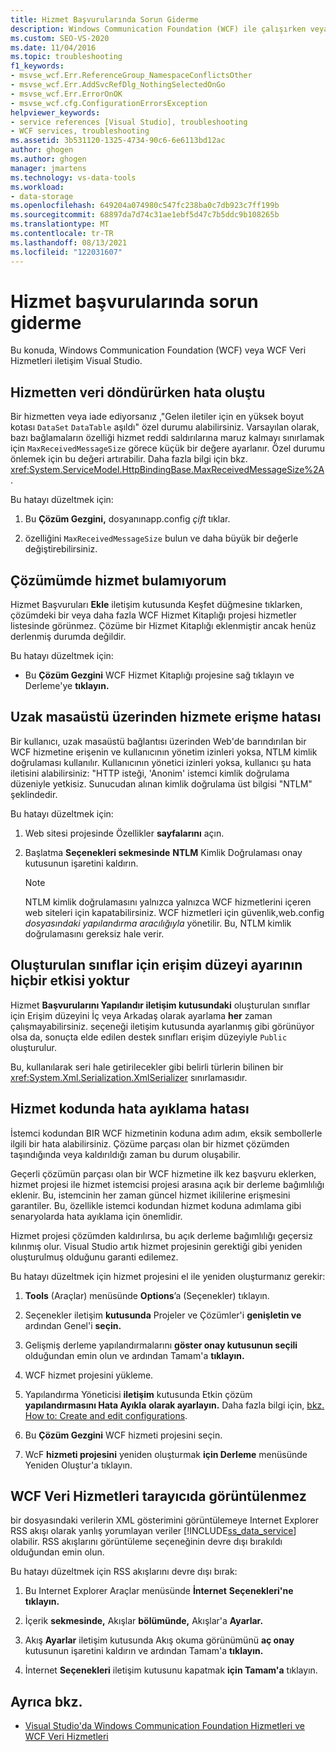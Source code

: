 ```yaml
---
title: Hizmet Başvurularında Sorun Giderme
description: Windows Communication Foundation (WCF) ile çalışırken veya WCF Veri Hizmetleri başvurularını gözden Visual Studio.
ms.custom: SEO-VS-2020
ms.date: 11/04/2016
ms.topic: troubleshooting
f1_keywords:
- msvse_wcf.Err.ReferenceGroup_NamespaceConflictsOther
- msvse_wcf.Err.AddSvcRefDlg_NothingSelectedOnGo
- msvse_wcf.Err.ErrorOnOK
- msvse_wcf.cfg.ConfigurationErrorsException
helpviewer_keywords:
- service references [Visual Studio], troubleshooting
- WCF services, troubleshooting
ms.assetid: 3b531120-1325-4734-90c6-6e6113bd12ac
author: ghogen
ms.author: ghogen
manager: jmartens
ms.technology: vs-data-tools
ms.workload:
- data-storage
ms.openlocfilehash: 649204a074980c547fc238ba0c7db923c7ff199b
ms.sourcegitcommit: 68897da7d74c31ae1ebf5d47c7b5ddc9b108265b
ms.translationtype: MT
ms.contentlocale: tr-TR
ms.lasthandoff: 08/13/2021
ms.locfileid: "122031607"
---
```

# <a name="troubleshoot-service-references"></a>Hizmet başvurularında sorun giderme

Bu konuda, Windows Communication Foundation (WCF) veya WCF Veri Hizmetleri iletişim Visual Studio.

## <a name="error-returning-data-from-a-service"></a>Hizmetten veri döndürürken hata oluştu

Bir hizmetten veya iade ediyorsanız ,"Gelen iletiler için en yüksek boyut kotası `DataSet` `DataTable` aşıldı" özel durumu alabilirsiniz. Varsayılan olarak, bazı bağlamaların özelliği hizmet reddi saldırılarına maruz kalmayı sınırlamak için `MaxReceivedMessageSize` görece küçük bir değere ayarlanır. Özel durumu önlemek için bu değeri artırabilir. Daha fazla bilgi için bkz. <xref:System.ServiceModel.HttpBindingBase.MaxReceivedMessageSize%2A>.

Bu hatayı düzeltmek için:

1. Bu **Çözüm Gezgini,** dosyanınapp.config *çift* tıklar.

2. özelliğini `MaxReceivedMessageSize` bulun ve daha büyük bir değerle değiştirebilirsiniz.

## <a name="cannot-find-a-service-in-my-solution"></a>Çözümümde hizmet bulamıyorum

Hizmet Başvuruları **Ekle** iletişim  kutusunda Keşfet düğmesine tıklarken, çözümdeki bir veya daha fazla WCF Hizmet Kitaplığı projesi hizmetler listesinde görünmez. Çözüme bir Hizmet Kitaplığı eklenmiştir ancak henüz derlenmiş durumda değildir.

Bu hatayı düzeltmek için:

- Bu **Çözüm Gezgini** WCF Hizmet Kitaplığı projesine sağ tıklayın ve Derleme'ye **tıklayın.**

## <a name="error-accessing-a-service-over-a-remote-desktop"></a>Uzak masaüstü üzerinden hizmete erişme hatası

Bir kullanıcı, uzak masaüstü bağlantısı üzerinden Web'de barındırılan bir WCF hizmetine erişenin ve kullanıcının yönetim izinleri yoksa, NTLM kimlik doğrulaması kullanılır. Kullanıcının yönetici izinleri yoksa, kullanıcı şu hata iletisini alabilirsiniz: "HTTP isteği, 'Anonim' istemci kimlik doğrulama düzeniyle yetkisiz. Sunucudan alınan kimlik doğrulama üst bilgisi "NTLM" şeklindedir.

Bu hatayı düzeltmek için:

1. Web sitesi projesinde Özellikler **sayfalarını** açın.

2. Başlatma **Seçenekleri sekmesinde** **NTLM** Kimlik Doğrulaması onay kutusunun işaretini kaldırın.

    > [!NOTE]
    > NTLM kimlik doğrulamasını yalnızca yalnızca WCF hizmetlerini içeren web siteleri için kapatabilirsiniz. WCF hizmetleri için güvenlik,web.config *dosyasındaki yapılandırma aracılığıyla* yönetilir. Bu, NTLM kimlik doğrulamasını gereksiz hale verir.

## <a name="access-level-for-generated-classes-setting-has-no-effect"></a>Oluşturulan sınıflar için erişim düzeyi ayarının hiçbir etkisi yoktur

Hizmet **Başvurularını Yapılandır iletişim kutusundaki**  oluşturulan sınıflar için Erişim  düzeyini İç veya Arkadaş olarak ayarlama **her** zaman çalışmayabilirsiniz. seçeneği iletişim kutusunda ayarlanmış gibi görünüyor olsa da, sonuçta elde edilen destek sınıfları erişim düzeyiyle `Public` oluşturulur.

Bu, kullanılarak seri hale getirilecekler gibi belirli türlerin bilinen bir <xref:System.Xml.Serialization.XmlSerializer> sınırlamasıdır.

## <a name="error-debugging-service-code"></a>Hizmet kodunda hata ayıklama hatası

İstemci kodundan BIR WCF hizmetinin koduna adım adım, eksik sembollerle ilgili bir hata alabilirsiniz. Çözüme parçası olan bir hizmet çözümden taşındığında veya kaldırıldığı zaman bu durum oluşabilir.

Geçerli çözümün parçası olan bir WCF hizmetine ilk kez başvuru eklerken, hizmet projesi ile hizmet istemcisi projesi arasına açık bir derleme bağımlılığı eklenir. Bu, istemcinin her zaman güncel hizmet ikililerine erişmesini garantiler. Bu, özellikle istemci kodundan hizmet koduna adımlama gibi senaryolarda hata ayıklama için önemlidir.

Hizmet projesi çözümden kaldırılırsa, bu açık derleme bağımlılığı geçersiz kılınmış olur. Visual Studio artık hizmet projesinin gerektiği gibi yeniden oluşturulmuş olduğunu garanti edilemez.

Bu hatayı düzeltmek için hizmet projesini el ile yeniden oluşturmanız gerekir:

1. **Tools** (Araçlar) menüsünde **Options**’a (Seçenekler) tıklayın.

2. Seçenekler iletişim **kutusunda** Projeler ve Çözümler'i **genişletin ve** ardından Genel'i **seçin.**

3. Gelişmiş derleme yapılandırmalarını **göster onay kutusunun seçili** olduğundan emin olun ve ardından Tamam'a **tıklayın.**

4. WCF hizmet projesini yükleme.

5. Yapılandırma Yöneticisi **iletişim** kutusunda Etkin çözüm **yapılandırmasını Hata Ayıkla** **olarak ayarlayın.** Daha fazla bilgi için, [bkz. How to: Create and edit configurations](../ide/how-to-create-and-edit-configurations.md).

6. Bu **Çözüm Gezgini** WCF hizmeti projesini seçin.

7. WcF **hizmeti projesini** yeniden oluşturmak **için Derleme** menüsünde Yeniden Oluştur'a tıklayın.

## <a name="wcf-data-services-do-not-display-in-the-browser"></a>WCF Veri Hizmetleri tarayıcıda görüntülenmez

bir dosyasındaki verilerin XML gösterimini görüntülemeye Internet Explorer RSS akışı olarak yanlış yorumlayan veriler [!INCLUDE[ss_data_service](../data-tools/includes/ss_data_service_md.md)] olabilir. RSS akışlarını görüntüleme seçeneğinin devre dışı bırakıldı olduğundan emin olun.

Bu hatayı düzeltmek için RSS akışlarını devre dışı bırak:

1. Bu Internet Explorer Araçlar menüsünde **İnternet** **Seçenekleri'ne tıklayın.**

2. İçerik **sekmesinde,** Akışlar **bölümünde,** Akışlar'a **Ayarlar.**

3. Akış **Ayarlar** iletişim kutusunda Akış okuma görünümünü **aç onay** kutusunun işaretini kaldırın ve ardından Tamam'a **tıklayın.**

4. İnternet **Seçenekleri** iletişim kutusunu kapatmak **için Tamam'a** tıklayın.

## <a name="see-also"></a>Ayrıca bkz.

- [Visual Studio'da Windows Communication Foundation Hizmetleri ve WCF Veri Hizmetleri](../data-tools/windows-communication-foundation-services-and-wcf-data-services-in-visual-studio.md)
